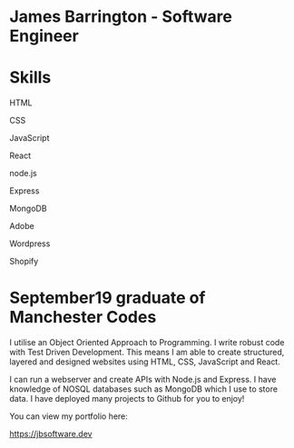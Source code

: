 # James Barrington - Software Engineer

# Skills
HTML

CSS

JavaScript

React

node.js

Express

MongoDB

Adobe

Wordpress

Shopify

# September19 graduate of Manchester Codes
I utilise an Object Oriented Approach to Programming. I write robust code with Test Driven Development. This means I am able to create structured, layered and designed websites using HTML, CSS, JavaScript and React.

I can run a webserver and create APIs with Node.js and Express. I have knowledge of NOSQL databases such as MongoDB which I use to store data. I have deployed many projects to Github for you to enjoy!

You can view my portfolio here:

https://jbsoftware.dev

